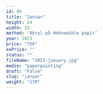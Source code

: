 ```yaml
---
id: 88
title: "Januar"
height: 24
width: 32
method: "Akryl på Hahnemühle papir"
year: 2023
price: "750"
exPrice: ""
status: ""
fileName: "2023-january.jpg"
medie: "paperpainting"
draft: "False"
slug: "januar"
weight: "170"
---
```

